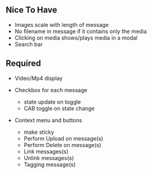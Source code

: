 ## Nice To Have

- Images scale with length of message
- No filename in message if it contains only the media
- Clicking on media shows/plays media in a modal
- Search bar

## Required

- Video/Mp4 display
- Checkbox for each message

  - state update on toggle
  - CAB toggle on state change

- Context menu and buttons
  - make sticky
  - Perform Upload on message(s)
  - Perform Delete on message(s)
  - Link messages(s)
  - Unlink messages(s)
  - Tagging message(s)
